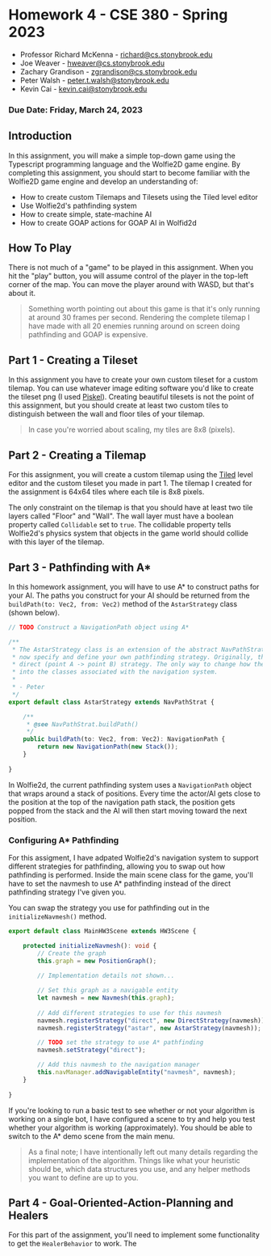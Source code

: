 # Homework 4 - CSE 380 - Spring 2023

- Professor Richard McKenna - richard@cs.stonybrook.edu
- Joe Weaver - hweaver@cs.stonybrook.edu
- Zachary Grandison - zgrandison@cs.stonybrook.edu
- Peter Walsh - peter.t.walsh@stonybrook.edu
- Kevin Cai - kevin.cai@stonybrook.edu

### Due Date: Friday, March 24, 2023

## Introduction
In this assignment, you will make a simple top-down game using the Typescript programming language and the Wolfie2D game engine. By completing this assignment, you should start to become familiar with the Wolfie2D game engine and develop an understanding of:

- How to create custom Tilemaps and Tilesets using the Tiled level editor
- Use Wolfie2d's pathfinding system
- How to create simple, state-machine AI
- How to create GOAP actions for GOAP AI in Wolfid2d

## How To Play
There is not much of a "game" to be played in this assignment. When you hit the "play" button, you will assume control of the player in the top-left corner of the map. You can move the player around with WASD, but that's about it. 

> Something worth pointing out about this game is that it's only running at around 30 frames per second. Rendering the complete tilemap I have made with all 20 enemies running around on screen doing pathfinding and GOAP is expensive.

## Part 1 - Creating a Tileset
In this assignment you have to create your own custom tileset for a custom tilemap. You can use whatever image editing software you'd like to create the tileset png (I used [Piskel](https://www.piskelapp.com/p/create/sprite)). Creating beautiful tilesets is not the point of this assignment, but you should create at least two custom tiles to distinguish between the wall and floor tiles of your tilemap.

> In case you're worried about scaling, my tiles are 8x8 (pixels). 

## Part 2 - Creating a Tilemap
For this assignment, you will create a custom tilemap using the [Tiled](https://www.mapeditor.org/) level editor and the custom tileset you made in part 1. The tilemap I created for the assignment is 64x64 tiles where each tile is 8x8 pixels. 

The only constraint on the tilemap is that you should have at least two tile layers called "Floor" and "Wall". The wall layer must have a boolean property called `Collidable` set to `true`. The collidable property tells Wolfie2d's physics system that objects in the game world should collide with this layer of the tilemap.

## Part 3 - Pathfinding with A*
In this homework assignment, you will have to use A* to construct paths for your AI. The paths you construct for your AI should be returned from the `buildPath(to: Vec2, from: Vec2)` method of the `AstarStrategy` class (shown below).

```typescript
// TODO Construct a NavigationPath object using A*

/**
 * The AstarStrategy class is an extension of the abstract NavPathStrategy class. For our navigation system, you can
 * now specify and define your own pathfinding strategy. Originally, the two options were to use Djikstras or a
 * direct (point A -> point B) strategy. The only way to change how the pathfinding was done was by hard-coding things
 * into the classes associated with the navigation system. 
 * 
 * - Peter
 */
export default class AstarStrategy extends NavPathStrat {

    /**
     * @see NavPathStrat.buildPath()
     */
    public buildPath(to: Vec2, from: Vec2): NavigationPath {
        return new NavigationPath(new Stack());
    }
    
}
```
In Wolfie2d, the current pathfinding system uses a `NavigationPath` object that wraps around a stack of positions. Every time the actor/AI gets close to the position at the top of the navigation path stack, the position gets popped from the stack and the AI will then start moving toward the next position.

### Configuring A* Pathfinding
For this assigment, I have adpated Wolfie2d's navigation system to support different strategies for pathfinding, allowing you to swap out how pathfinding is performed. Inside the main scene class for the game, you'll have to set the navmesh to use A* pathfinding instead of the direct pathfinding strategy I've given you.

You can swap the strategy you use for pathfinding out in the `initializeNavmesh()` method.

```typescript
export default class MainHW3Scene extends HW3Scene {

    protected initializeNavmesh(): void {
        // Create the graph
        this.graph = new PositionGraph();
        
        // Implementation details not shown...

        // Set this graph as a navigable entity
        let navmesh = new Navmesh(this.graph);
        
        // Add different strategies to use for this navmesh
        navmesh.registerStrategy("direct", new DirectStrategy(navmesh));
        navmesh.registerStrategy("astar", new AstarStrategy(navmesh));

        // TODO set the strategy to use A* pathfinding
        navmesh.setStrategy("direct");

        // Add this navmesh to the navigation manager
        this.navManager.addNavigableEntity("navmesh", navmesh);
    }
    
}
```

If you're looking to run a basic test to see whether or not your algorithm is working on a single bot, I have configured a scene to try and help you test whether your algorithm is working (approximately). You should be able to switch to the A* demo scene from the main menu.

> As a final note; I have intentionally left out many details regarding the implementation of the algorithm. Things like what your heuristic should be, which data structures you use, and any helper methods you want to define are up to you.

## Part 4 - Goal-Oriented-Action-Planning and Healers

For this part of the assignment, you'll need to implement some functionality to get the `HealerBehavior` to work. The


